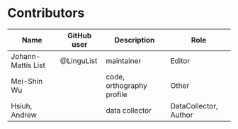 # Contributors

Name | GitHub user | Description | Role
--- | --- | --- | ---
Johann-Mattis List | @LinguList | maintainer | Editor 
Mei-Shin Wu | | code, orthography profile | Other
Hsiuh, Andrew| | data collector | DataCollector, Author
